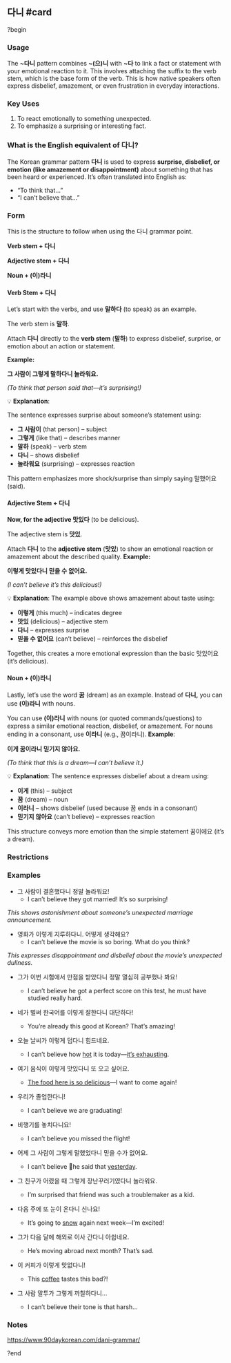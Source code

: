 ## 다니 #card
?begin
### Usage
The **~다니** pattern combines **~(으)니** with **~다** to link a fact or statement with your emotional reaction to it. This involves attaching the suffix to the verb stem, which is the base form of the verb. This is how native speakers often express disbelief, amazement, or even frustration in everyday interactions.

### **Key Uses**

1. To react emotionally to something unexpected.
2. To emphasize a surprising or interesting fact.
### **What is the English equivalent of 다니?**

The Korean grammar pattern **다니** is used to express **surprise, disbelief, or emotion (like amazement or disappointment)** about something that has been heard or experienced. It’s often translated into English as:

- “To think that…”
- “I can’t believe that…”
### Form
This is the structure to follow when using the 다니 grammar point.

**Verb stem + 다니**

**Adjective stem + 다니**

**Noun + (이)라니**
#### **Verb Stem + 다니**

Let’s start with the verbs, and use **말하다** (to speak) as an example.

The verb stem is **말하**.

Attach **다니** directly to the **verb stem** (**말하**) to express disbelief, surprise, or emotion about an action or statement.

**Example:**

**그 사람이 그렇게 말하다니 놀라워요.**

_(To think that person said that—it’s surprising!)_

💡 **Explanation**:

The sentence expresses surprise about someone’s statement using:
- **그 사람이** (that person) – subject
- **그렇게** (like that) – describes manner
- **말하** (speak) – verb stem
- **다니** – shows disbelief
- **놀라워요** (surprising) – expresses reaction

This pattern emphasizes more shock/surprise than simply saying 말했어요 (said).
#### **Adjective Stem + 다니**

**Now, for the adjective 맛있다** (to be delicious).

The adjective stem is **맛있**.

Attach **다니** to the **adjective stem** (**맛있**) to show an emotional reaction or amazement about the described quality.
**Example:**

**이렇게 맛있다니 믿을 수 없어요.**

_(I can’t believe it’s this delicious!)_

💡 **Explanation**:
The example above shows amazement about taste using:

- **이렇게** (this much) – indicates degree
- **맛있** (delicious) – adjective stem
- **다니** – expresses surprise
- **믿을 수 없어요** (can’t believe) – reinforces the disbelief

Together, this creates a more emotional expression than the basic 맛있어요 (it’s delicious).

#### **Noun + (이)라니**

Lastly, let’s use the word **꿈** (dream) as an example. Instead of **다니,** you can use **(이)라니** with nouns.

You can use **(이)라니** with nouns (or quoted commands/questions) to express a similar emotional reaction, disbelief, or amazement. For nouns ending in a consonant, use **이라니** (e.g., 꿈이라니).
**Example**:

**이게 꿈이라니 믿기지 않아요.**

_(To think that this is a dream—I can’t believe it.)_

💡 **Explanation**:
The sentence expresses disbelief about a dream using:

- **이게** (this) – subject
- **꿈** (dream) – noun
- **이라니** – shows disbelief (used because 꿈 ends in a consonant)
- **믿기지 않아요** (can’t believe) – expresses reaction

This structure conveys more emotion than the simple statement 꿈이에요 (it’s a dream).

### Restrictions
### Examples
* 그 사람이 결혼했다니 정말 놀라워요!
	* I can’t believe they got married! It’s so surprising!

_This shows astonishment about someone’s unexpected marriage announcement._

* 영화가 이렇게 지루하다니. 어떻게 생각해요?
	* I can’t believe the movie is so boring. What do you think?

_This expresses disappointment and disbelief about the movie’s unexpected dullness._

* 그가 이번 시험에서 만점을 받았다니 정말 열심히 공부했나 봐요!
	* I can’t believe he got a perfect score on this test, he must have studied really hard.

* 네가 벌써 한국어를 이렇게 잘한다니 대단하다!
	* You’re already this good at Korean? That’s amazing!

* 오늘 날씨가 이렇게 덥다니 힘드네요.
	* I can’t believe how [hot](https://www.90daykorean.com/hot-in-korean/) it is today—[it’s exhausting](https://www.90daykorean.com/im-tired-in-korean/).

* 여기 음식이 이렇게 맛있다니 또 오고 싶어요.
	* [The food here is so delicious](https://www.90daykorean.com/delicious-in-korean/)—I want to come again!

* 우리가 졸업한다니!
	* I can’t believe we are graduating!

* 비행기를 놓치다니요!
	* I can’t believe you missed the flight!

* 어제 그 사람이 그렇게 말했었다니 믿을 수가 없어요.
	* I can’t believe he said that [yesterday](https://www.90daykorean.com/yesterday-in-korean/).

* 그 친구가 어렸을 때 그렇게 장난꾸러기였다니 놀라워요.
	* I’m surprised that friend was such a troublemaker as a kid.

* 다음 주에 또 눈이 온다니 신나요!
	* It’s going to [snow](https://www.90daykorean.com/snow-in-korean/) again next week—I’m excited!

* 그가 다음 달에 해외로 이사 간다니 아쉽네요.
	* He’s moving abroad next month? That’s sad.

* 이 커피가 이렇게 맛없다니!
	* This [coffee](https://www.90daykorean.com/coffee-in-korean/) tastes this bad?!

* 그 사람 말투가 그렇게 까칠하다니…
	* I can’t believe their tone is that harsh…

### Notes
https://www.90daykorean.com/dani-grammar/
<!--SR:!2025-05-12,17,250-->

?end

